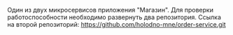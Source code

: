 Один из двух микросервисов приложения "Магазин". 
Для проверки работоспособности необходимо развернуть два репозитория.
Ссылка на второй репозиторий: https://github.com/holodno-mne/order-service.git
